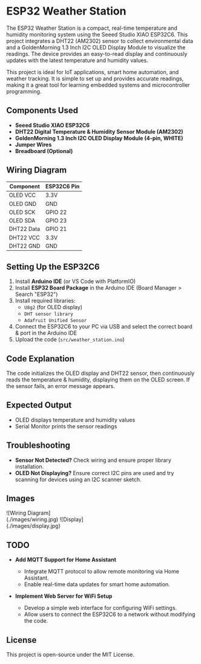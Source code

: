 # ESP32 Weather Station

The ESP32 Weather Station is a compact, real-time temperature and humidity monitoring system using the Seeed Studio XIAO ESP32C6. This project integrates a DHT22 (AM2302) sensor to collect environmental data and a GoldenMorning 1.3 Inch I2C OLED Display Module to visualize the readings. The device provides an easy-to-read display and continuously updates with the latest temperature and humidity values.

This project is ideal for IoT applications, smart home automation, and weather tracking. It is simple to set up and provides accurate readings, making it a great tool for learning embedded systems and microcontroller programming.

## Components Used
- **Seeed Studio XIAO ESP32C6**
- **DHT22 Digital Temperature & Humidity Sensor Module (AM2302)**
- **GoldenMorning 1.3 Inch I2C OLED Display Module (4-pin, WHITE)**
- **Jumper Wires**
- **Breadboard (Optional)**

## Wiring Diagram

| Component | ESP32C6 Pin |
|-----------|------------|
| OLED VCC  | 3.3V       |
| OLED GND  | GND        |
| OLED SCK  | GPIO 22    |
| OLED SDA  | GPIO 23    |
| DHT22 Data| GPIO 21    |
| DHT22 VCC | 3.3V       |
| DHT22 GND | GND        |


## Setting Up the ESP32C6
1. Install **Arduino IDE** (or VS Code with PlatformIO)
2. Install **ESP32 Board Package** in the Arduino IDE (Board Manager > Search "ESP32")
3. Install required libraries:
   - `U8g2` (for OLED display)
   - `DHT sensor library`
   - `Adafruit Unified Sensor`
4. Connect the ESP32C6 to your PC via USB and select the correct board & port in the Arduino IDE
5. Upload the code (`src/weather_station.ino`)

## Code Explanation
The code initializes the OLED display and DHT22 sensor, then continuously reads the temperature & humidity, displaying them on the OLED screen. If the sensor fails, an error message appears.

## Expected Output
- OLED displays temperature and humidity values
- Serial Monitor prints the sensor readings

## Troubleshooting
- **Sensor Not Detected?** Check wiring and ensure proper library installation.
- **OLED Not Displaying?** Ensure correct I2C pins are used and try scanning for devices using an I2C scanner sketch.

## Images
<div style="display: grid; grid-template-columns: 1fr 1fr; gap: 20px;">
![Wiring Diagram](./images/wiring.jpg)
![Display](./images/display.jpg)
</div>

## TODO

- **Add MQTT Support for Home Assistant**
  - Integrate MQTT protocol to allow remote monitoring via Home Assistant.
  - Enable real-time data updates for smart home automation.

- **Implement Web Server for WiFi Setup**
  - Develop a simple web interface for configuring WiFi settings.
  - Allow users to connect the ESP32C6 to a network without modifying the code.


## License
This project is open-source under the MIT License.

